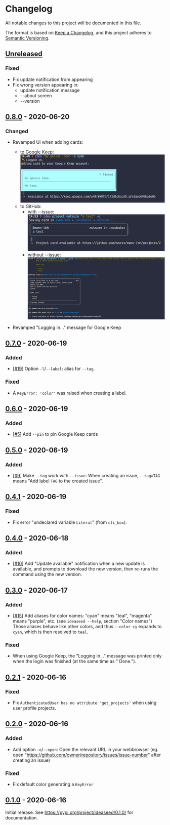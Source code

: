# Changelog
All notable changes to this project will be documented in this file.

The format is based on [Keep a Changelog](https://keepachangelog.com/en/1.0.0/),
and this project adheres to [Semantic Versioning](https://semver.org/spec/v2.0.0.html).
## [Unreleased]

### Fixed

- Fix update notification from appearing
- Fix wrong version appearing in:
  - update notification message
  - --about screen
  - --version

## [0.8.0] - 2020-06-20

### Changed

- Revamped UI when adding cards:
  - to Google Keep: ![demo](./CHANGELOG_RESOURCES/cards-ui--google-keep.png)
  - to GitHub:
    - with --issue: ![demo](./CHANGELOG_RESOURCES/cards-ui--github-user-project.png)
    - without --issue: ![demo](./CHANGELOG_RESOURCES/cards-ui--github-repo-project.png)

- Revamped "Logging in..." message for Google Keep

## [0.7.0] - 2020-06-19

### Added

- [[#19](https://github.com/ewen-lbh/ideaseed/issues/19)] Option `-l`/`--label`: alias for `--tag`.

### Fixed

- A `KeyError: 'color'` was raised when creating a label.

## [0.6.0] - 2020-06-19

### Added

- [[#5](https://github.com/ewen-lbh/ideaseed/issues/5)] Add `--pin` to pin Google Keep cards

## [0.5.0] - 2020-06-19

### Added

- [[#9](https://github.com/ewen-lbh/ideaseed/issues/9)] Make `--tag` work with `--issue`: When creating an issue, `--tag=TAG` means "Add label `TAG` to the created issue".

## [0.4.1] - 2020-06-19

### Fixed

- Fix error "undeclared variable `Literal`" (from `cli_box`).

## [0.4.0] - 2020-06-18

### Added

- [[#10](https://github.com/ewen-lbh/ideaseed/issues/10)] Add "Update available" notification when a new update is available, and prompts to download the new version, then re-runs the command using the new version.

## [0.3.0] - 2020-06-17

### Added

- [[#15](https://github.com/ewen-lbh/ideaseed/issues/15)] Add aliases for color names: "cyan" means "teal", "magenta" means "purple", etc. (see `ideaseed --help`, section "Color names") Those aliases behave like other colors, and thus `--color cy` expands to `cyan`, which is then resolved to `teal`.

### Fixed

- When using Google Keep, the "Logging in..." message was printed only when the login was finished (at the same time as " Done.").

## [0.2.1] - 2020-06-16

### Fixed

- Fix `AuthenticatedUser has no attribute 'get_projects'` when using user profile projects.

## [0.2.0] - 2020-06-16

### Added

- Add option `-o`/`--open`: Open the relevant URL in your webbrowser (eg. open "https://github.com/owner/repository/issues/issue-number" after creating an issue)

### Fixed

- Fix default color generating a `KeyError`
  
## [0.1.0] - 2020-06-16

Initial release. See <https://pypi.org/project/ideaseed/0.1.0/> for documentation.


[Unreleased]: https://github.com/ewen-lbh/ideaseed/compare/v0.8.0...HEAD
[0.8.0]: https://github.com/ewen-lbh/ideaseed/compare/v0.7.0...v0.8.0
[0.7.0]: https://github.com/ewen-lbh/ideaseed/compare/v0.6.0...v0.7.0
[0.6.0]: https://github.com/ewen-lbh/ideaseed/compare/v0.5.0...v0.6.0
[0.5.0]: https://github.com/ewen-lbh/ideaseed/compare/v0.4.1...v0.5.0
[0.4.1]: https://github.com/ewen-lbh/ideaseed/compare/v0.4.0...v0.4.1
[0.4.0]: https://github.com/ewen-lbh/ideaseed/compare/v0.3.0...v0.4.0
[0.3.0]: https://github.com/ewen-lbh/ideaseed/compare/v0.2.1...v0.3.0
[0.2.1]: https://github.com/ewen-lbh/ideaseed/compare/v0.2.0...v0.2.1
[0.2.0]: https://github.com/ewen-lbh/ideaseed/compare/v0.1.0...v0.2.0
[0.1.0]: https://github.com/ewen-lbh/ideaseed/releases/tag/v0.1.0
